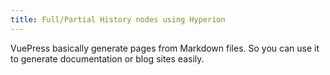 ```yaml
---
title: Full/Partial History nodes using Hyperion
---
```


VuePress basically generate pages from Markdown files. So you can use it to generate documentation or blog sites easily.
